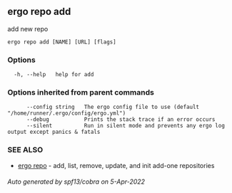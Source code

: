 ## ergo repo add

add new repo

```
ergo repo add [NAME] [URL] [flags]
```

### Options

```
  -h, --help   help for add
```

### Options inherited from parent commands

```
      --config string   The ergo config file to use (default "/home/runner/.ergo/config/ergo.yml")
      --debug           Prints the stack trace if an error occurs
      --silent          Run in silent mode and prevents any ergo log output except panics & fatals
```

### SEE ALSO

* [ergo repo](ergo_repo.md)	 - add, list, remove, update, and init add-one repositories

###### Auto generated by spf13/cobra on 5-Apr-2022
